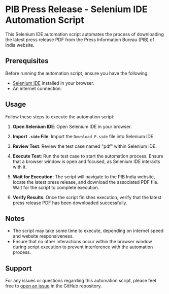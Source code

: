 
# PIB Press Release - Selenium IDE Automation Script

This Selenium IDE automation script automates the process of downloading the latest press release PDF from the Press Information Bureau (PIB) of India website.

## Prerequisites

Before running the automation script, ensure you have the following:

- [Selenium IDE](https://www.selenium.dev/selenium-ide/) installed in your browser.
- An internet connection.

## Usage

Follow these steps to execute the automation script:

1. **Open Selenium IDE**: Open Selenium IDE in your browser.

2. **Import `.side` File**: Import the `Download P.side` file into Selenium IDE.

3. **Review Test**: Review the test case named "pdf" within Selenium IDE.

4. **Execute Test**: Run the test case to start the automation process. Ensure that a browser window is open and focused, as Selenium IDE interacts with it.

5. **Wait for Execution**: The script will navigate to the PIB India website, locate the latest press release, and download the associated PDF file. Wait for the script to complete execution.

6. **Verify Results**: Once the script finishes execution, verify that the latest press release PDF has been downloaded successfully.

## Notes

- The script may take some time to execute, depending on internet speed and website responsiveness.
- Ensure that no other interactions occur within the browser window during script execution to prevent interference with the automation process.

## Support

For any issues or questions regarding this automation script, please feel free to [open an issue](https://github.com/sameer-kumar-shrivastava/PIB-Press-Release-Automation/issues) in the GitHub repository.

